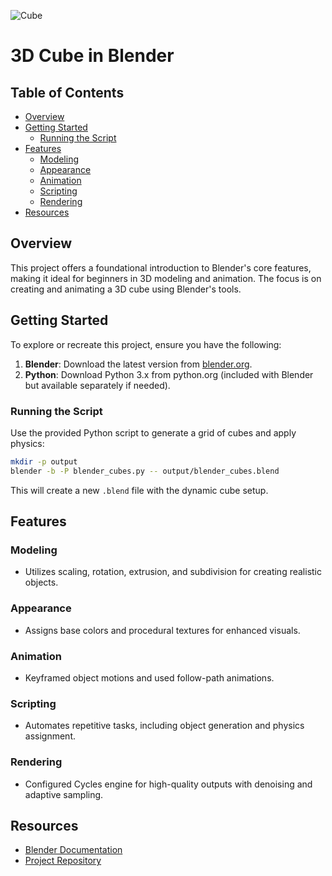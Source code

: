 ![Cube](https://github.com/user-attachments/assets/92a21d33-e13b-443e-b420-e3fed52a0f91)

# 3D Cube in Blender

## Table of Contents
- [Overview](#overview)
- [Getting Started](#getting-started)
  - [Running the Script](#running-the-script)
- [Features](#features)
  - [Modeling](#modeling)
  - [Appearance](#appearance)
  - [Animation](#animation)
  - [Scripting](#scripting)
  - [Rendering](#rendering)
- [Resources](#resources)

## Overview

This project offers a foundational introduction to Blender's core features, making it ideal for beginners in 3D modeling and animation. The focus is on creating and animating a 3D cube using Blender's tools.

## Getting Started

To explore or recreate this project, ensure you have the following:

1. **Blender**: Download the latest version from [blender.org](https://www.blender.org).
2. **Python**: Download Python 3.x from python.org (included with Blender but available separately if needed).

### Running the Script

Use the provided Python script to generate a grid of cubes and apply physics:

```bash
mkdir -p output
blender -b -P blender_cubes.py -- output/blender_cubes.blend
```

This will create a new `.blend` file with the dynamic cube setup.


## Features

### Modeling
- Utilizes scaling, rotation, extrusion, and subdivision for creating realistic objects.

### Appearance
- Assigns base colors and procedural textures for enhanced visuals.

### Animation
- Keyframed object motions and used follow-path animations.

### Scripting
- Automates repetitive tasks, including object generation and physics assignment.

### Rendering
- Configured Cycles engine for high-quality outputs with denoising and adaptive sampling.


## Resources

- [Blender Documentation](https://docs.blender.org)
- [Project Repository](https://github.com/mohammadtakneshan/3D-Cube-in-Blender)
